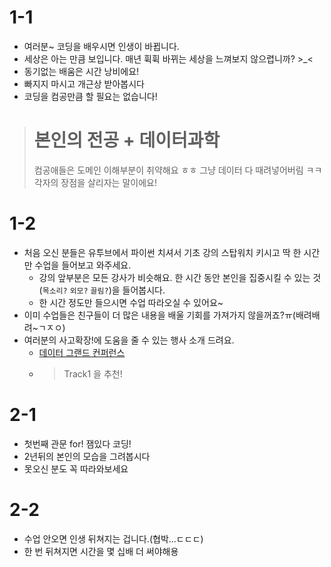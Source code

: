 # 1-1
- 여러분~ 코딩을 배우시면 인생이 바뀝니다.
- 세상은 아는 만큼 보입니다. 매년 휙휙 바뀌는 세상을 느껴보지 않으렵니까? >_<
- 동기없는 배움은 시간 낭비에요!
- 빠지지 마시고 개근상 받아봅시다 
- 코딩을 컴공만큼 할 필요는 없습니다! 
> # 본인의 전공 + 데이터과학
> 컴공애들은 도메인 이해부분이 취약해요 ㅎㅎ 그냥 데이터 다 때려넣어버림 ㅋㅋ 
> 각자의 장점을 살리자는 말이에요!

# 1-2
- 처음 오신 분들은 유투브에서 파이썬 치셔서 기초 강의 스탑워치 키시고 딱 한 시간만 수업을 들어보고 와주세요.
  - 강의 앞부분은 모든 강사가 비슷해요. 한 시간 동안 본인을 집중시킬 수 있는 것(`목소리?` `외모?` `끌림?`)을 들어봅시다.
  - 한 시간 정도만 들으시면 수업 따라오실 수 있어요~
- 이미 수업들은 친구들이 더 많은 내용을 배울 기회를 가져가지 않을꺼죠?ㅠ(배려배려~ㄱㅈㅇ)
- 여러분의 사고확장!에 도움을 줄 수 있는 행사 소개 드려요. 
  - [데이터 그랜드 컨퍼런스](https://www.tokenpost.kr/event/287)
  - > Track1 을 추천!

# 2-1
- 첫번째 관문 for! 잼있다 코딩!
- 2년뒤의 본인의 모습을 그려봅시다
- 못오신 분도 꼭 따라와보세요

# 2-2
- 수업 안오면 인생 뒤쳐지는 겁니다.(협박...ㄷㄷㄷ)
- 한 번 뒤쳐지면 시간을 몇 십배 더 써야해용
